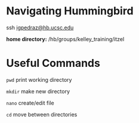 # Navigating Hummingbird

ssh igpedraz@hb.ucsc.edu

**home directory:** /hb/groups/kelley_training/itzel

# Useful Commands

```pwd``` print working directory

```mkdir``` make new directory

```nano``` create/edit file

```cd``` move between directories

